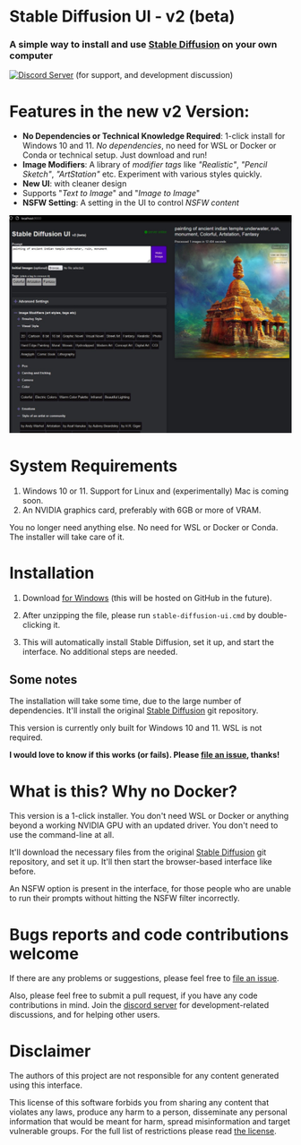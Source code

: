 # Stable Diffusion UI - v2 (beta)
### A simple way to install and use [Stable Diffusion](https://github.com/CompVis/stable-diffusion) on your own computer

[![Discord Server](https://badgen.net/badge/icon/discord?icon=discord&label)](https://discord.com/invite/u9yhsFmEkB) (for support, and development discussion)

# Features in the new v2 Version:
- **No Dependencies or Technical Knowledge Required**: 1-click install for Windows 10 and 11. *No dependencies*, no need for WSL or Docker or Conda or technical setup. Just download and run!
- **Image Modifiers**: A library of *modifier tags* like *"Realistic"*, *"Pencil Sketch"*, *"ArtStation"* etc. Experiment with various styles quickly.
- **New UI**: with cleaner design
- Supports "*Text to Image*" and "*Image to Image*"
- **NSFW Setting**: A setting in the UI to control *NSFW content*

![Screenshot](media/shot-v8.jpg?raw=true)

# System Requirements
1. Windows 10 or 11. Support for Linux and (experimentally) Mac is coming soon.
2. An NVIDIA graphics card, preferably with 6GB or more of VRAM.

You no longer need anything else. No need for WSL or Docker or Conda. The installer will take care of it.

# Installation
1. Download [for Windows](https://drive.google.com/file/d/1toxjWESE0S2iUb-MWRf3WQ8S98Mr3Lex/view?usp=sharing) (this will be hosted on GitHub in the future).

2. After unzipping the file, please run `stable-diffusion-ui.cmd` by double-clicking it.

3. This will automatically install Stable Diffusion, set it up, and start the interface. No additional steps are needed.

## Some notes
The installation will take some time, due to the large number of dependencies. It'll install the original [Stable Diffusion](https://github.com/CompVis/stable-diffusion) git repository.

This version is currently only built for Windows 10 and 11. WSL is not required.

**I would love to know if this works (or fails). Please [file an issue](https://github.com/cmdr2/stable-diffusion-ui/issues/26), thanks!**

# What is this? Why no Docker?
This version is a 1-click installer. You don't need WSL or Docker or anything beyond a working NVIDIA GPU with an updated driver. You don't need to use the command-line at all.

It'll download the necessary files from the original [Stable Diffusion](https://github.com/CompVis/stable-diffusion) git repository, and set it up. It'll then start the browser-based interface like before.

An NSFW option is present in the interface, for those people who are unable to run their prompts without hitting the NSFW filter incorrectly.

# Bugs reports and code contributions welcome
If there are any problems or suggestions, please feel free to [file an issue](https://github.com/cmdr2/stable-diffusion-ui/issues/26).

Also, please feel free to submit a pull request, if you have any code contributions in mind. Join the [discord server](https://discord.com/invite/u9yhsFmEkB) for development-related discussions, and for helping other users.

# Disclaimer
The authors of this project are not responsible for any content generated using this interface.

This license of this software forbids you from sharing any content that violates any laws, produce any harm to a person, disseminate any personal information that would be meant for harm, spread misinformation and target vulnerable groups. For the full list of restrictions please read [the license](LICENSE).
